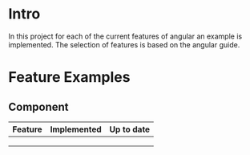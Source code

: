 # Intro

In this project for each of the current features of angular an example is implemented.
The selection of features is based on the angular guide.

# Feature Examples

## Component

| Feature | Implemented | Up to date |
| ------- | ----------- | ---------- |
|         |             |            |
|         |             |            |
|         |             |            |
